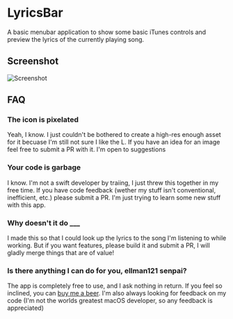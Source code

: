 # LyricsBar
A basic menubar application to show some basic iTunes controls and preview the lyrics of the currently playing song.

## Screenshot
![Screenshot](<img src="https://elliottrarden.me/assets/LyricBar_Screenshot.png" height="400" width="400">)

## FAQ

### The icon is pixelated
Yeah, I know.  I just couldn't be bothered to create a high-res enough asset for it becuase I'm still not sure I like the L.  If you have an idea for an image feel free to submit a PR with it.  I'm open to suggestions

### Your code is garbage
I know.  I'm not a swift developer by traiing, I just threw this together in my free time.  If you have code feedback (wether my stuff isn't conventional, inefficient, etc.) please submit a PR.  I'm just trying to learn some new stuff with this app.

### Why doesn't it do ___
I made this so that I could look up the lyrics to the song I'm listening to  while working.  But if you want features, please build it and submit a PR, I will gladly merge things that are of value!

### Is there anything I can do for you, ellman121 senpai?
The app is completely free to use, and I ask nothing in return.  If you feel so inclined, you can [buy me a beer](https://paypal.me/ellman121).  I'm also always looking for feedback on my code (I'm not the worlds greatest macOS developer, so any feedback is appreciated)
